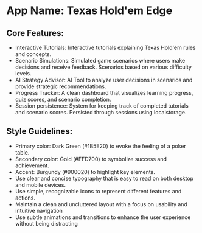 # **App Name**: Texas Hold'em Edge

## Core Features:

- Interactive Tutorials: Interactive tutorials explaining Texas Hold'em rules and concepts.
- Scenario Simulations: Simulated game scenarios where users make decisions and receive feedback. Scenarios based on various difficulty levels.
- AI Strategy Advisor: AI Tool to analyze user decisions in scenarios and provide strategic recommendations.
- Progress Tracker: A clean dashboard that visualizes learning progress, quiz scores, and scenario completion.
- Session persistence: System for keeping track of completed tutorials and scenario scores. Persisted through sessions using localstorage.

## Style Guidelines:

- Primary color: Dark Green (#1B5E20) to evoke the feeling of a poker table.
- Secondary color: Gold (#FFD700) to symbolize success and achievement.
- Accent: Burgundy (#900020) to highlight key elements.
- Use clear and concise typography that is easy to read on both desktop and mobile devices.
- Use simple, recognizable icons to represent different features and actions.
- Maintain a clean and uncluttered layout with a focus on usability and intuitive navigation
- Use subtle animations and transitions to enhance the user experience without being distracting
